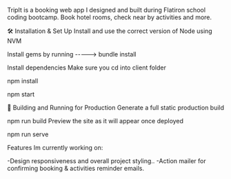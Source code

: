 TripIt is a booking web app I designed and built during Flatiron school coding bootcamp.
Book hotel rooms, check near by activities and more.

🛠 Installation & Set Up Install and use the correct version of Node using NVM

Install gems by running -----> bundle install

Install dependencies Make sure you cd into client folder

npm install

npm start

🚀 Building and Running for Production Generate a full static production build

npm run build Preview the site as it will appear once deployed

npm run serve

Features Im currently working on:

-Design responsiveness and overall project styling..
-Action mailer for confirming booking & activities reminder emails.
